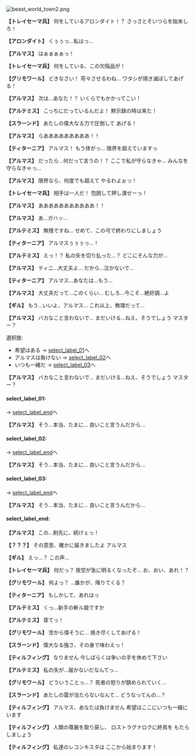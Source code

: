 
![beast_world_town2.png](../images/backgrounds/beast_world_town2.png)

**【トレイセーマ兵】**
何をしているアロンダイト！？
さっさとそいつらを始末しろ！

**【アロンダイト】**
くぅぅっ…私はっ…

**【アルマス】**
はぁぁぁぁっ！

**【トレイセーマ兵】**
何をしている、この欠陥品が！

**【グリモワール】**
どきなさい！
苛々させるわね…
ワタシが焼き滅ぼしてあげる！

**【アルマス】**
次は…あなた！？
いくらでもかかってこい！

**【アルテミス】**
こっちにだっているんだよ！
黙示録の時は来た！

**【スラーンド】**
あたしの偉大なる力で圧倒して
あげる！

**【アルマス】**
らあああああああああ！！

**【ティターニア】**
アルマス！
もう体がっ…
限界を超えていますっ

**【アルマス】**
だったら…何だって言うの！？
ここで私が守らなきゃ…
みんなを守らなきゃっ…

**【アルマス】**
限界なら、何度でも超えて
やるわよぉっ！

**【トレイセーマ兵】**
相手は一人だ！
包囲して押し潰せーっ！

**【アルマス】**
あああああああああああ！！

**【アルマス】**
あ…ガハッ…

**【アルテミス】**
無残ですね…
せめて、この弓で終わりにしましょう

**【ティターニア】**
アルマスぅぅぅっ…！

**【アルテミス】**
えっ！？
私の矢を切り払った…？
どこにそんな力が…

**【アルマス】**
ティニ…大丈夫よ…
だから…泣かないで…

**【ティターニア】**
アルマス…あなたは…もう…

**【アルマス】**
大丈夫だって…このくらい…
むしろ…今こそ…絶好調…よ

**【ギル】**
もう…いいよ、アルマス…
これ以上、無理だって…

**【アルマス】**
バカなこと言わないで…
まだいける…ねえ、そうでしょう
マスター？

選択肢:
- 希望はある → [select_label_01](#select_label_01)へ
- アルマスは負けない → [select_label_02](#select_label_02)へ
- いつも一緒だ → [select_label_03](#select_label_03)へ


**【アルマス】**
バカなこと言わないで…
まだいける…ねえ、そうでしょう
マスター？

#### select_label_01:
 → [select_label_end](#select_label_end)へ

**【アルマス】**
そう…本当、たまに…
良いこと言うんだから…

#### select_label_02:
 → [select_label_end](#select_label_end)へ

**【アルマス】**
そう…本当、たまに…
良いこと言うんだから…

#### select_label_03:
 → [select_label_end](#select_label_end)へ

**【アルマス】**
そう…本当、たまに…
良いこと言うんだから…

#### select_label_end:

**【アルマス】**
この…剣先に、続けぇっ！

**【？？？】**
その意思、確かに届きましたよ
アルマス

**【ギル】**
えっ…？
この声…

**【トレイセーマ兵】**
何だっ？
夜空が急に明るくなったぞ…
お、おい、あれ！？

**【グリモワール】**
何よっ？
…誰かが、降りてくる？

**【ティターニア】**
もしかして、あれはっ

**【アルテミス】**
くっ…新手の斬ル姫ですか

**【アルテミス】**
穿てっ！

**【グリモワール】**
空から偉そうに…
焼き尽くしてあげる！

**【スラーンド】**
偉大なる強さ、その身で味わえっ！

**【ティルフィング】**
なりません
今しばらくは争いの手を休めて下さい

**【アルテミス】**
私の矢が…届かないだなんてっ…

**【グリモワール】**
どういうことっ…？
死者の怒りが鎮められていく…

**【スラーンド】**
あたしの雷が当たらないなんて…
どうなってんの…？

**【ティルフィング】**
アルマス、あなたは負けません
希望はここにいつも一緒にいます

**【ティルフィング】**
人類の尊厳を取り戻し、
ロストラグナロクに終焉を
もたらしましょう

**【ティルフィング】**
私達のレコンキスタは
ここから始まります！